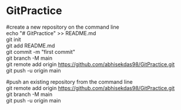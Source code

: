 # GitPractice <br/>
#create a new repository on the command line <br/>
echo "# GitPractice" >> README.md <br/>
git init<br/>
git add README.md <br/>
git commit -m "first commit" <br/>
git branch -M main <br/>
git remote add origin https://github.com/abhisekdas98/GitPractice.git <br/>
git push -u origin main <br/>


#push an existing repository from the command line <br/>
git remote add origin https://github.com/abhisekdas98/GitPractice.git <br/>
git branch -M main <br/>
git push -u origin main <br/>
